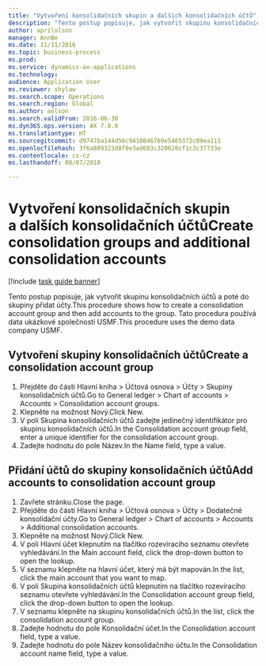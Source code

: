 ```yaml
--- 
title: "Vytvoření konsolidačních skupin a dalších konsolidačních účtů"
description: "Tento postup popisuje, jak vytvořit skupinu konsolidačních účtů a poté do skupiny přidat účty."
author: aprilolson
manager: AnnBe
ms.date: 11/11/2016
ms.topic: business-process
ms.prod: 
ms.service: dynamics-ax-applications
ms.technology: 
audience: Application User
ms.reviewer: shylaw
ms.search.scope: Operations
ms.search.region: Global
ms.author: aolson
ms.search.validFrom: 2016-06-30
ms.dyn365.ops.version: AX 7.0.0
ms.translationtype: HT
ms.sourcegitcommit: d9747ba144d56c9410846769e5465372c89ea111
ms.openlocfilehash: 3f6a889323d8f0e3ad603c320620cf1c3c37733e
ms.contentlocale: cs-cz
ms.lasthandoff: 08/07/2018

---
```

# <a name="create-consolidation-groups-and-additional-consolidation-accounts"></a><span data-ttu-id="f34cc-103">Vytvoření konsolidačních skupin a dalších konsolidačních účtů</span><span class="sxs-lookup"><span data-stu-id="f34cc-103">Create consolidation groups and additional consolidation accounts</span></span>

[!include [task guide banner](../../includes/task-guide-banner.md)]

<span data-ttu-id="f34cc-104">Tento postup popisuje, jak vytvořit skupinu konsolidačních účtů a poté do skupiny přidat účty.</span><span class="sxs-lookup"><span data-stu-id="f34cc-104">This procedure shows how to create a consolidation account group and then add accounts to the group.</span></span> <span data-ttu-id="f34cc-105">Tato procedura používá data ukázkové společnosti USMF.</span><span class="sxs-lookup"><span data-stu-id="f34cc-105">This procedure uses the demo data company USMF.</span></span>


## <a name="create-a-consolidation-account-group"></a><span data-ttu-id="f34cc-106">Vytvoření skupiny konsolidačních účtů</span><span class="sxs-lookup"><span data-stu-id="f34cc-106">Create a consolidation account group</span></span>
1. <span data-ttu-id="f34cc-107">Přejděte do části Hlavní kniha > Účtová osnova > Účty > Skupiny konsolidačních účtů.</span><span class="sxs-lookup"><span data-stu-id="f34cc-107">Go to General ledger > Chart of accounts > Accounts > Consolidation account groups.</span></span>
2. <span data-ttu-id="f34cc-108">Klepněte na možnost Nový.</span><span class="sxs-lookup"><span data-stu-id="f34cc-108">Click New.</span></span>
3. <span data-ttu-id="f34cc-109">V poli Skupina konsolidačních účtů zadejte jedinečný identifikátor pro skupinu konsolidačních účtů.</span><span class="sxs-lookup"><span data-stu-id="f34cc-109">In the Consolidation account group field, enter a unique identifier for the consolidation account group.</span></span>
4. <span data-ttu-id="f34cc-110">Zadejte hodnotu do pole Název.</span><span class="sxs-lookup"><span data-stu-id="f34cc-110">In the Name field, type a value.</span></span>

## <a name="add-accounts-to-consolidation-account-group"></a><span data-ttu-id="f34cc-111">Přidání účtů do skupiny konsolidačních účtů</span><span class="sxs-lookup"><span data-stu-id="f34cc-111">Add accounts to consolidation account group</span></span>
1. <span data-ttu-id="f34cc-112">Zavřete stránku.</span><span class="sxs-lookup"><span data-stu-id="f34cc-112">Close the page.</span></span>
2. <span data-ttu-id="f34cc-113">Přejděte do části Hlavní kniha > Účtová osnova > Účty > Dodatečné konsolidační účty.</span><span class="sxs-lookup"><span data-stu-id="f34cc-113">Go to General ledger > Chart of accounts > Accounts > Additional consolidation accounts.</span></span>
3. <span data-ttu-id="f34cc-114">Klepněte na možnost Nový.</span><span class="sxs-lookup"><span data-stu-id="f34cc-114">Click New.</span></span>
4. <span data-ttu-id="f34cc-115">V poli Hlavní účet klepnutím na tlačítko rozevíracího seznamu otevřete vyhledávání.</span><span class="sxs-lookup"><span data-stu-id="f34cc-115">In the Main account field, click the drop-down button to open the lookup.</span></span>
5. <span data-ttu-id="f34cc-116">V seznamu klepněte na hlavní účet, který má být mapován.</span><span class="sxs-lookup"><span data-stu-id="f34cc-116">In the list, click the main account that you want to map.</span></span>
6. <span data-ttu-id="f34cc-117">V poli Skupina konsolidačních účtů klepnutím na tlačítko rozevíracího seznamu otevřete vyhledávání.</span><span class="sxs-lookup"><span data-stu-id="f34cc-117">In the Consolidation account group field, click the drop-down button to open the lookup.</span></span>
7. <span data-ttu-id="f34cc-118">V seznamu klepněte na skupinu konsolidačních účtů.</span><span class="sxs-lookup"><span data-stu-id="f34cc-118">In the list, click the consolidation account group.</span></span>
8. <span data-ttu-id="f34cc-119">Zadejte hodnotu do pole Konsolidační účet.</span><span class="sxs-lookup"><span data-stu-id="f34cc-119">In the Consolidation account field, type a value.</span></span>
9. <span data-ttu-id="f34cc-120">Zadejte hodnotu do pole Název konsolidačního účtu.</span><span class="sxs-lookup"><span data-stu-id="f34cc-120">In the Consolidation account name field, type a value.</span></span>



